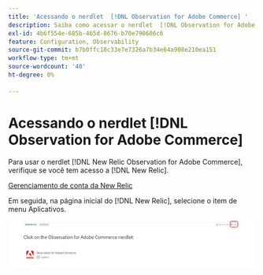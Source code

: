 ```yaml
---
title: 'Acessando o nerdlet  [!DNL Observation for Adobe Commerce] '
description: Saiba como acessar o nerdlet  [!DNL Observation for Adobe Commerce] .
exl-id: 4b6f554e-685b-465d-8676-b70e790606c6
feature: Configuration, Observability
source-git-commit: b7b0ffc18c33e7e7326a7b34e64a908e210ea151
workflow-type: tm+mt
source-wordcount: '40'
ht-degree: 0%

---
```


# Acessando o nerdlet [!DNL Observation for Adobe Commerce]

Para usar o nerdlet [!DNL New Relic Observation for Adobe Commerce], verifique se você tem acesso a [!DNL New Relic].

[Gerenciamento de conta da New Relic](https://experienceleague.adobe.com/pt-br/docs/commerce-on-cloud/user-guide/monitor/new-relic/account-management)

Em seguida, na página inicial do [!DNL New Relic], selecione o item de menu Aplicativos.

![página inicial do New Relic](../../assets/tools/observation-for-adobe-commerce/new-relic-homepage.jpeg)
